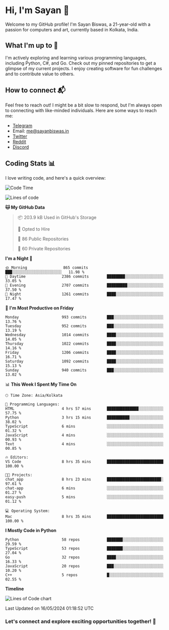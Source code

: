 # Hi, I'm Sayan 👋

Welcome to my GitHub profile! I'm Sayan Biswas, a 21-year-old with a passion for computers and art, currently based in Kolkata, India.

## What I'm up to 🚀

I'm actively exploring and learning various programming languages, including Python, C#, and Go. Check out my pinned repositories to get a glimpse of my current projects. I enjoy creating software for fun challenges and to contribute value to others.

## How to connect 📬

Feel free to reach out! I might be a bit slow to respond, but I'm always open to connecting with like-minded individuals. Here are some ways to reach me:

- [Telegram](https://t.me/dank_as_fuck)
- Email: [me@sayanbiswas.in](mailto:me@sayanbiswas.in)
- [Twitter](https://twitter.com/TheDankDel)
- [Reddit](https://www.reddit.com/user/dank_as_fuck_/)
- [Discord](https://discordapp.com/users/506536929152466945)

## Coding Stats 📊

I love writing code, and here's a quick overview:

<!--START_SECTION:waka-->
![Code Time](http://img.shields.io/badge/Code%20Time-1%2C614%20hrs%2057%20mins-blue)

![Lines of code](https://img.shields.io/badge/From%20Hello%20World%20I%27ve%20Written-5.7%20million%20lines%20of%20code-blue)

**🐱 My GitHub Data** 

> 📦 203.9 kB Used in GitHub's Storage 
 > 
> 💼 Opted to Hire
 > 
> 📜 86 Public Repositories 
 > 
> 🔑 60 Private Repositories 
 > 
**I'm a Night 🦉** 

```text
🌞 Morning                865 commits         ███░░░░░░░░░░░░░░░░░░░░░░   11.98 % 
🌆 Daytime                2386 commits        ████████░░░░░░░░░░░░░░░░░   33.05 % 
🌃 Evening                2707 commits        █████████░░░░░░░░░░░░░░░░   37.50 % 
🌙 Night                  1261 commits        ████░░░░░░░░░░░░░░░░░░░░░   17.47 % 
```
📅 **I'm Most Productive on Friday** 

```text
Monday                   993 commits         ███░░░░░░░░░░░░░░░░░░░░░░   13.76 % 
Tuesday                  952 commits         ███░░░░░░░░░░░░░░░░░░░░░░   13.19 % 
Wednesday                1014 commits        ████░░░░░░░░░░░░░░░░░░░░░   14.05 % 
Thursday                 1022 commits        ████░░░░░░░░░░░░░░░░░░░░░   14.16 % 
Friday                   1206 commits        ████░░░░░░░░░░░░░░░░░░░░░   16.71 % 
Saturday                 1092 commits        ████░░░░░░░░░░░░░░░░░░░░░   15.13 % 
Sunday                   940 commits         ███░░░░░░░░░░░░░░░░░░░░░░   13.02 % 
```


📊 **This Week I Spent My Time On** 

```text
🕑︎ Time Zone: Asia/Kolkata

💬 Programming Languages: 
HTML                     4 hrs 57 mins       ██████████████░░░░░░░░░░░   57.75 % 
Python                   3 hrs 15 mins       ██████████░░░░░░░░░░░░░░░   38.02 % 
TypeScript               6 mins              ░░░░░░░░░░░░░░░░░░░░░░░░░   01.32 % 
JavaScript               4 mins              ░░░░░░░░░░░░░░░░░░░░░░░░░   00.93 % 
Text                     4 mins              ░░░░░░░░░░░░░░░░░░░░░░░░░   00.85 % 

🔥 Editors: 
VS Code                  8 hrs 35 mins       █████████████████████████   100.00 % 

🐱‍💻 Projects: 
chat_app                 8 hrs 23 mins       ████████████████████████░   97.61 % 
chat-app                 6 mins              ░░░░░░░░░░░░░░░░░░░░░░░░░   01.27 % 
easy-push                5 mins              ░░░░░░░░░░░░░░░░░░░░░░░░░   01.12 % 

💻 Operating System: 
Mac                      8 hrs 35 mins       █████████████████████████   100.00 % 
```

**I Mostly Code in Python** 

```text
Python                   58 repos            ███████░░░░░░░░░░░░░░░░░░   29.59 % 
TypeScript               53 repos            ███████░░░░░░░░░░░░░░░░░░   27.04 % 
Go                       32 repos            ████░░░░░░░░░░░░░░░░░░░░░   16.33 % 
JavaScript               20 repos            ███░░░░░░░░░░░░░░░░░░░░░░   10.20 % 
C++                      5 repos             █░░░░░░░░░░░░░░░░░░░░░░░░   02.55 % 
```



**Timeline**

![Lines of Code chart](https://raw.githubusercontent.com/Dank-del/Dank-del/main/assets/bar_graph.png)


 Last Updated on 16/05/2024 01:18:52 UTC
<!--END_SECTION:waka-->

### Let's connect and explore exciting opportunities together! 🚀
